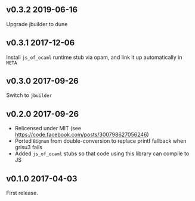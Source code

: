 v0.3.2 2019-06-16
--------------------------

Upgrade jbuilder to dune


v0.3.1 2017-12-06
--------------------------

Install `js_of_ocaml` runtime stub via opam, and link it up automatically in `META`


v0.3.0 2017-09-26
--------------------------

Switch to `jbuilder`


v0.2.0 2017-09-26
--------------------------

- Relicensed under MIT (see https://code.facebook.com/posts/300798627056246)
- Ported `Bignum` from double-conversion to replace printf fallback when grisu3 fails
- Added `js_of_ocaml` stubs so that code using this library can compile to JS


v0.1.0 2017-04-03
--------------------------

First release.
